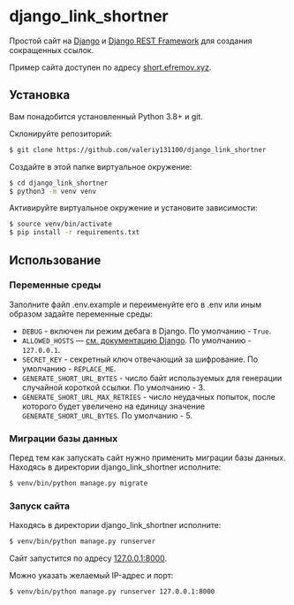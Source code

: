 # django_link_shortner

Простой сайт на [Django](https://www.djangoproject.com/) и [Django REST Framework](https://www.django-rest-framework.org/) для создания сокращенных ссылок.

Пример сайта доступен по адресу [short.efremov.xyz](http://short.efremov.xyz).

## Установка
Вам понадобится установленный Python 3.8+ и git.

Склонируйте репозиторий:
```bash
$ git clone https://github.com/valeriy131100/django_link_shortner
```

Создайте в этой папке виртуальное окружение:
```bash
$ cd django_link_shortner
$ python3 -m venv venv
```

Активируйте виртуальное окружение и установите зависимости:
```bash
$ source venv/bin/activate
$ pip install -r requirements.txt
```

## Использование

### Переменные среды
Заполните файл .env.example и переименуйте его в .env или иным образом задайте переменные среды:
* `DEBUG` - включен ли режим дебага в Django. По умолчанию - `True`.
* `ALLOWED_HOSTS` — [см. документацию Django](https://docs.djangoproject.com/en/3.1/ref/settings/#allowed-hosts). По умолчанию - `127.0.0.1`.
* `SECRET_KEY` - секретный ключ отвечающий за шифрование. По умолчанию - `REPLACE_ME`. 
* `GENERATE_SHORT_URL_BYTES` - число байт используемых для генерации случайной короткой ссылки. По умолчанию - 3.
* `GENERATE_SHORT_URL_MAX_RETRIES` - число неудачных попыток, после которого будет увеличено на единицу значение `GENERATE_SHORT_URL_BYTES`. По умолчанию - 5.

### Миграции базы данных
Перед тем как запускать сайт нужно применить миграции базы данных. Находясь в директории django_link_shortner исполните:
```bash
$ venv/bin/python manage.py migrate
```

### Запуск сайта
Находясь в директории django_link_shortner исполните:
```bash
$ venv/bin/python manage.py runserver
```

Сайт запустится по адресу [127.0.0.1:8000](http://127.0.0.1:8000).

Можно указать желаемый IP-адрес и порт:
```bash
$ venv/bin/python manage.py runserver 127.0.0.1:8000
```
